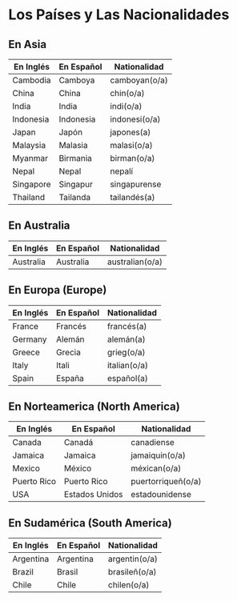 # Los Países y Las Nacionalidades

## En Asia

| En Inglés | En Español | Nationalidad |
| --- | --- | --- |
| Cambodia | Camboya | camboyan(o/a) |
| China | China | chin(o/a) |
| India | India | indi(o/a) |
| Indonesia | Indonesia | indonesi(o/a) |
| Japan | Japón | japones(a) |
| Malaysia | Malasia | malasi(o/a) |
| Myanmar | Birmania | birman(o/a) |
| Nepal | Nepal | nepalí |
| Singapore | Singapur | singapurense |
| Thailand | Tailanda | tailandés(a) |

## En Australia

| En Inglés | En Español | Nationalidad |
| --- | --- | --- |
| Australia | Australia | australian(o/a) |

## En Europa (Europe)

| En Inglés | En Español | Nationalidad |
| --- | --- | --- |
| France | Francés | francés(a) |
| Germany | Alemán | alemán(a) |
| Greece | Grecia | grieg(o/a) |
| Italy | Itali | italian(o/a) |
| Spain | España | español(a) |

## En Norteamerica (North America)

| En Inglés | En Español | Nationalidad |
| --- | --- | --- |
| Canada | Canadá | canadiense |
| Jamaica | Jamaica | jamaiquin(o/a) |
| Mexico | México | méxican(o/a) |
| Puerto Rico | Puerto Rico | puertorriqueñ(o/a) |
| USA | Estados Unidos | estadounidense |

## En Sudamérica (South America)

| En Inglés | En Español | Nationalidad |
| --- | --- | --- |
| Argentina | Argentina | argentin(o/a) |
| Brazil | Brasil | brasileñ(o/a) |
| Chile | Chile | chilen(o/a) |
